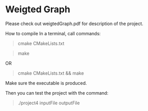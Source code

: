 # Weigted Graph

Please check out weigtedGraph.pdf for description of the project.

How to compile
In a terminal, call commands:

>cmake CMakeLists.txt

>make

OR

>cmake CMakeLists.txt && make

Make sure the executable is produced.

Then you can test the project with the command:

>./project4 inputFile outputFile
